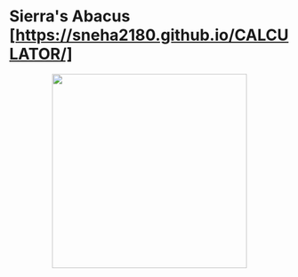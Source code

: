 # Sierra's Abacus  [https://sneha2180.github.io/CALCULATOR/]
<p align="center"> <img src="https://github.com/sneha2180/CALCULATOR/blob/main/assets/abacus.png" width="350">
</p>
